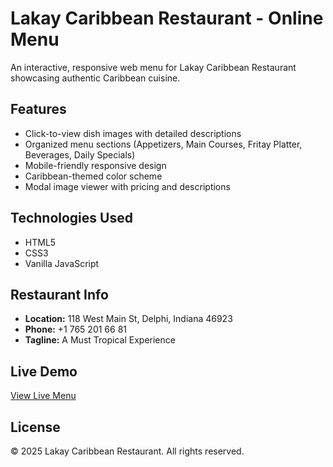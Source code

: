 # Lakay Caribbean Restaurant - Online Menu

An interactive, responsive web menu for Lakay Caribbean Restaurant showcasing authentic Caribbean cuisine.

## Features
- Click-to-view dish images with detailed descriptions
- Organized menu sections (Appetizers, Main Courses, Fritay Platter, Beverages, Daily Specials)
- Mobile-friendly responsive design
- Caribbean-themed color scheme
- Modal image viewer with pricing and descriptions

## Technologies Used
- HTML5
- CSS3
- Vanilla JavaScript

## Restaurant Info
- **Location:** 118 West Main St, Delphi, Indiana 46923
- **Phone:** +1 765 201 66 81
- **Tagline:** A Must Tropical Experience

## Live Demo
[View Live Menu](https://YOUR-USERNAME.github.io/lakay-restaurant-menu/)

## License
© 2025 Lakay Caribbean Restaurant. All rights reserved.
